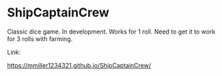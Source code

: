 # ShipCaptainCrew

Classic dice game. In development. Works for 1 roll. Need to get it to work for 3 rolls with farming. 


Link:

https://mmiller1234321.github.io/ShipCaptainCrew/
